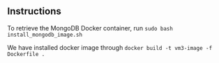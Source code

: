 ## Instructions

To retrieve the MongoDB Docker container, run `sudo bash install_mongodb_image.sh`

We have installed docker image through `docker build -t vm3-image -f Dockerfile .`

